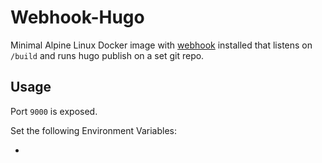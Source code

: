 # Webhook-Hugo

Minimal Alpine Linux Docker image with [webhook](https://github.com/adnanh/webhook/) installed that listens on `/build` and runs hugo publish on a set git repo.

## Usage

Port `9000` is exposed.

Set the following Environment Variables:

* <Work in Progress>
